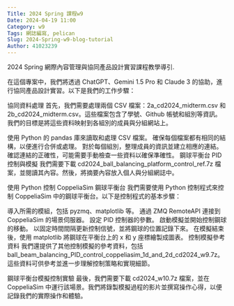 ```yaml
---
Title: 2024 Spring 課程w9
Date: 2024-04-19 11:00
Category: w9
Tags: 網誌編寫, pelican
Slug: 2024-Spring-w9-blog-tutorial
Author: 41023239
---
```


2024 Spring 網際內容管理與協同產品設計實習課程教學導引.

<!-- PELICAN_END_SUMMARY -->
在這個專案中，我們將透過 ChatGPT、Gemini 1.5 Pro 和 Claude 3 的協助，進行協同產品設計實習。以下是我們的工作步驟：

協同資料處理
首先，我們需要處理兩個 CSV 檔案：2a_cd2024_midterm.csv 和 2b_cd2024_midterm.csv。這些檔案包含了學號、Github 帳號和組別等資訊。我們的目標是將這些資料映射到各組別的成員與分組網站上。

使用 Python 的 pandas 庫來讀取和處理 CSV 檔案。
確保每個檔案都有相同的結構，以便進行合併或處理。
對於每個組別，整理成員的資訊並建立相應的連結。
確認連結的正確性，可能需要手動檢查一些資料以確保準確性。
鋼球平衡台 PID 控制與模擬
我們需要下載 cd2024_ball_balancing_platform_control_ref.7z 檔案，並閱讀其內容。然後，將摘要內容放入個人與分組網誌中。

使用 Python 控制 CoppeliaSim 鋼球平衡台
我們需要使用 Python 控制程式來控制 CoppeliaSim 中的鋼球平衡台。以下是控制程式的基本步驟：

導入所需的模組，包括 pyzmq、matplotlib 等。
通過 ZMQ RemoteAPI 連接到 CoppeliaSim 的場景伺服器。
設定 PID 控制器的參數。
啟動模擬並開始控制鋼球的移動。
以固定時間間隔更新控制信號，並將鋼球的位置記錄下來。
在模擬結束後，使用 matplotlib 將鋼球在平衡台上的 x 和 y 座標繪製成圖表。
控制模擬參考資料
我們還提供了其他控制模擬的參考資料，包括 ball_beam_balancing_PID_control_coppeliasim_1d_and_2d_cd2024_w9.7z。這些資料可供參考並進一步理解控制策略和實現細節。

鋼球平衡台模擬控制實驗
最後，我們需要下載 cd2024_w10.7z 檔案，並在 CoppeliaSim 中運行該場景。我們將錄製模擬過程的影片並撰寫操作心得，以便記錄我們的實際操作和體驗。